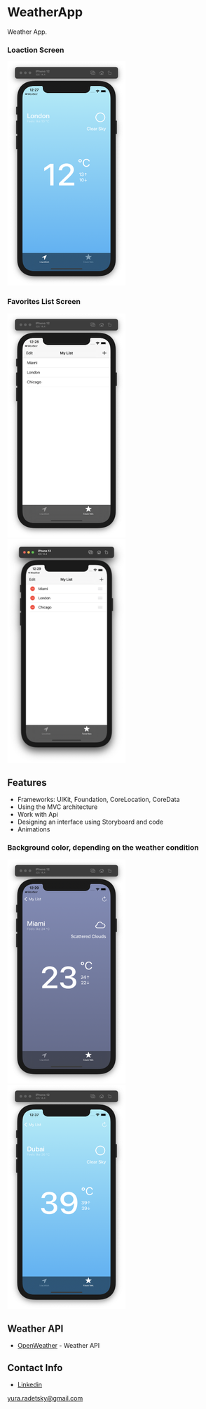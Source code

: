 # WeatherApp


Weather App.

### Loaction Screen
<img src="images/1-screen.png" alt="" width = "270" height = "510">

### Favorites List Screen
<img src="images/2-screen.png" alt="" width = "270" height = "510">
<img src="images/3-screen.png" alt="" width = "270" height = "510">

## Features
* Frameworks: UIKit, Foundation,  CoreLocation, CoreData
* Using the MVC architecture
* Work with Api
* Designing an interface using Storyboard and code 
* Animations

### Background color, depending on the weather condition
<img src="images/4-screen.png" alt="" width = "270" height = "510">
<img src="images/5-screen.png" alt="" width = "270" height = "510">

## Weather API
* [OpenWeather](https://openweathermap.org) - Weather API

## Contact Info
* [Linkedin](https://www.linkedin.com/in/radetsky) 

yura.radetsky@gmail.com



